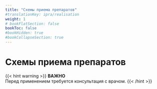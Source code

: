 ```yaml
---
title: "Схемы приема препаратов"
#translationKey: ipra/realisation
weight: 1
# bookFlatSection: false
bookToc: false
#bookHidden: true
#bookCollapseSection: true
---
```


# Схемы приема препаратов

{{< hint warning >}}
**ВАЖНО**  
Перед применением требуется консультация с врачом.
{{< /hint >}}
